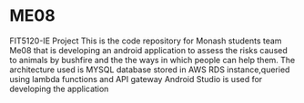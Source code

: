 # ME08
FIT5120-IE Project
This is the code repository for Monash students team Me08 that is developing an android application to assess 
the risks caused to animals by bushfire and the the ways in which people can help them.
The architecture used is MYSQL database stored in AWS RDS instance,queried using lambda functions and API gateway 
Android Studio is used for developing the application
